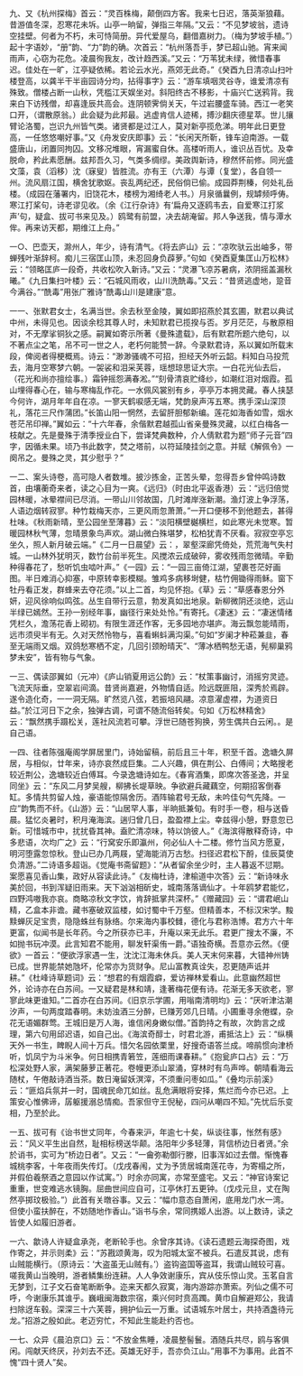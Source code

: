 <!-- { "loadSidebar": true } -->
九、又《杭州探梅》首云：“灵百株梅，颠倒四方客。我来七日迟，落英渐狼藉。昔游值冬深，忍寒花未坼。山亭一晌留，弹指三年隔。”又云：“不见梦坡翁，遗诗空挂壁。何者为不朽，未可恃简册。异代爱屋乌，翻借嘉树力。（梅为梦坡手植。”）起十字语妙，“册”韵、“力”韵的确。次首云：“杭州落吾手，梦已超山驰。宵来闻雨声，心窃为花危。凌晨徇我友，改计趋西溪。”又云：“万苇犹未绿，微惜春事迟。佳处在一旷，江亭疑依稀。若论云水光，燕郊无此奇。”《癸酉九日清凉山扫叶楼登高，以龚半干半亩园诗分均，拈得事字》云：“游车填咽灵谷寺，谁爱清凉有殊致。僧楼占断一山秋，凭槛江天娱坐对。斜阳终古不移影，十庙兴亡送鸦背。我来白下访残僧，却喜逢辰共高会。连阴顿霁倘关天，午过岩腰盛车骑。西江一老笑口开，（谓散原翁。）此会疑为此邦最。逃虚肯信人迹稀，搏沙翻庆德星萃。世儿攘臂论洛蜀，岂识九州皆气类。诸贤都是过江人，莫对新亭揽危涕。明年此日更登高，一任悠悠嘲好事。”又《舟发安庆即事》云：“长闲天所靳，锋车迫南游。一载盛唐山，闭置同拘囚。文移况堆眼，宵漏蜜自休。高楼听雨人，谁识丛百忧。及幸脱命，矜此素愿酬。兹邦吾久习，气类多绸缪。美政舆新诗，穆然怀前修。同光盛文藻，袁（滔移）沈（寐叟）皆胜流。亦有王（六潭）与谭（复堂），各自领一州。流风扇江国，横舍犹歌妪。丧乱两纪还，民俗倘已偷。成园莽荆榛，何处礼岳楼。（成园在藩署内，旧饶花木，楼榜为湘绮老人书。）月泉循曩例，规罅频呼俦。寒江打桨句，诗老谬见收。（余《江行杂诗》有‘扁舟又逐鸥韦去，自爱寒江打浆声’句，疑盒、拔可书来见及。）鸥鹭有前盟，决去胡淹留。邦人争送我，情与潭水侔。再来访天都，期维江上舟。”

一○、巴壶天，滁州人，年少，诗有清气。《将去庐山》云：“凉吹驮云出岫多，带蝉残叶渐辞柯。痴儿三宿匡山顶，未忍回身负薜萝。”句如《癸酉夏集匡山万松林》云：“领略匡庐一段奇，共收松吹入新诗。”又云：“灵瀑飞凉苏暑病，浓阴摇盖漏秋曦。”《九日集扫叶楼》云：“石城风雨收，山川洗酰毒。”又云：“昔贤逃虚地，跫音今满谷。”“酰毒”用张广雅诗“酰毒山川是建康”意。

一一、张默君女士，名满当世。余去秋至金陵，翼如即招燕於其玄圃，默君以典试中州，未得见也。因谈余稔其尊人时，未知默君已揽揆与否。岁月茫茫，与散原相对，不无摩挲铜狄之感。嗣翼如寄示所著《曼殊遣载》，后有默君所题六绝句，以不著点尘之笔，吊不可一世之人，老朽何能赞一辞。今录默君诗，系以翼如所载末段，俾阅者得梗概焉。诗云：“渺渺骚魂不可招，担经天外听云韶。料知白马投荒去，海月空寒梦六朝。一袈裟和泪采芙蓉，瑶想琼思证大宗。一白花光仙去后，（花光和尚亦擅绘事。）霜钟摇怨满春淞。”“刻骨清哀贮绛纱，如潮红泪对烟霞。孤山埋得春心在，输与寒梅乱作花。一水佩风裳别有乡，亭亭万本拥灵藏。春人挟瑟今何许，湖月年年自在凉。一寥天鹤唳感无端，梵韵泉声泻五寒。携手深山深顶礼，落花三尺作蒲团。”长笛山阳一惘然，去留肝胆郁新编。莲花如海香如雪，烟水苍茫吊印禅。”翼如云：“十六年春，余偕默君越孤山省亲曼殊灵藏，以红白梅各一枝献之。先是曼殊于清季授业白下，尝译梵典数种，介人倩默君为题“师子元音”四字，因循未果。顷乃书此数字，焚之塔前，以符延陵挂剑之意。并赋《解佩令》一阕吊之。曼殊之灵，其少慰乎？”

一二、案头诗卷，高可隐人者数堆。披沙拣金，正苦头晕，忽得吾乡曾仲鸣诗数首，由壤蘅奇来者，读之心目为一爽。《远归》（时由北平返香港）云：“远归倍觉园林暖，冰晕襟间已尽消。一带山川邻故国，几时滩岸涨新潮。渔灯波上争浮荡，人语边烟转寂寥。种竹栽梅天亦，三更风雨忽萧萧。”一开口便移不到他题去，甚得杜味。《秋雨新晴，至公园坐至薄暮》云：“淡阳横壁樾横栏，如此寒光未觉寒。暂暖园林秋气薄，忽晴景象鸟声欢。湖山微白殊堪梦，松柏犹青不厌看。寂寂空亭忘坐久，照人新月破云端。”《二月一日晨望》云：，翠壑深廊凭倚处，荒荒海气失村城。一山林外犹明灭，数竹台前半死生。风搅浓云成破碎，雾收残雨忽微晴。辛勤种得春花了，愁听饥虫啮叶声。”《一园》云：“一园三亩倚江湖，望裹苍茫好画图。半日难消心抑塞，中原转幸影模糊。雏鸡多病移埘健，枯竹佣锄得雨稣。窗下牡丹看正发，群蜂来去夺花须。”以上二首，均见怀抱。《草》云：“草感春恩分外妍，迎风徐响似鸣弦。丛生自带行云意，勃发真如出地泉。新柳微阴还淡绝，远山半绿已嫣然。王孙一别经年事，幽径行来处处怜。”有寄托。《凄迷》云：“凄迷情绪凭栏久，澹荡花香上砌初。有限生涯还作客，无多园地亦堪庐。海云飘忽能晴雨，远市须臾半有无。久对天然怜物与，喜看蝌蚪满沟渠。”句如“岁阑才种菘兼韭，春至无端雨又烟。双鸽愁寒栖不定，几回引颈盼晴天”、“薄冰栖鸭愁无语，髡柳巢鸦梦未安”，皆有物与气象。

一三、偶读邵翼如（元冲）《庐山销夏用远公韵》云：“杖策事幽讨，消摇穷灵迹。飞流天际垂，空翠岩间滴。昔贤尚嘉避，外物情自适。险远既匪阻，深秀於焉辟。遂令造化奇，一一洞无隔。旷然览八弦，若振培风翮。凉意濯虚襟，为道资日益。”於江河日下之余，独弹古调，可谓不随流俗转矣。句如《万松林精舍》云：“飘然携手蹑松关，莲社风流若可攀。浮世已随苍狗换，劳生偶共白云闲。。是自己语。

一四、往者陈强庵阁学屏居里门，诗始留稿，前后且三十年，积至千首。逸塘久屏居，与相似，廿年来，诗亦哀然成巨集。二人兴趣，俱在荆公、白傅间；大略搜老较近荆公，逸塘较近白傅耳。今录逸塘诗如左。《春宵酒集，即席次答圣逸，并呈同坐》云：“东风二月梦吴艘，柳拂长堤草映。争欲避兵藏藕空，何期招客倒春缸。多情共剪留人烛，豪语能惊隔舍历。酒阵输君号无敌，未吟佳句气先降。一应”韵隽而不纤。《山游》云：“山居罕人事，半晌抵兼旬。有时手一卷，相与送昏晨。猛忆炎暑时，积月淹海滨。遄归曾几日，盈盈襟上尘。幸兹得小憩，野意忽已新。可惜城市中，扰扰昏其神。盍贮清凉味，特以饷彼人。”《海滨得散释奇诗，中多悲语，次均广之》云：“行窝安乐即瀛州，何必仙人十二楼。修竹当风方愿夏，明河堕露忽惊秋。登山已办几两屐，望海能消万古愁。扫径迟君松下酹，佳辰莫使负清游。”二诗语多超诣。《觉庵书斋留题》：“从者留余坐少时，主人暮返不愆期。案愿喜见香山集，政好从容读此诗。”《友梅杜诗，津榆道中次答》云：“新诗味永美於回，书到浑疑旧雨来。天下汹汹相斫史，城南落落谪仙才。十年鸥梦君能忆，四野鸿嗷我亦哀。商略凉秋文字饮，肯辞抵掌共深杯。”《赠藏园》云：“谓君岷山精，乙盒本非谵。藏书塞破双监楼，如讨蜀中千万壑。但精善本，不标汉宋学。黢黩蝉灰足宝贵，隐隐蛛丝有脉络。尔来海内事校雠，德化与君称浩博。君方六十年更富，似闻书是长年药。今之所获亦已丰，升庵以来无此乐。君更广搜太不廉，不如抛书玩冲漠。此言知君不能用，聊发轩渠侑一爵。”语独奇横。吾意亦云然。《便欲》一首云：“便欲浮家遇一生，沈沈江海未休兵。美人天末何来暮，大错神州铸已成。世界能禁她虺坏，伦常亦为货财争。尼山富教真诠失，忍更随声诋并耕。”《杜峰诗草题词》云：“想君的有烟霞癖，爱访禅林爱看山。此意幽然超世外，论诗亦在白苏间。一又疑君是林和靖，逢著梅花便有诗。花渐无多天欲老，寥寥此味更谁知。”二首亦在白苏间。《旧京示学圃，用嗡南清明均》云：“厌听津沽潮汐声，一句两度踏春明。未妨浊酒三分醉，已赚芳郊几日晴。小圃重寻余倦蝶，杂花无语媚群莺。王城旧是万人海，谁信闲身嫩似僧。”首韵持之有故，次韵言之成理，第六句用邱迟语，如自己出。《海滨奇醇士，时君北游，甫抵沽上》云：“纵横天外一书生，睥睨人间十万兵。惜欠名园依栗里，好搜奇语答兰成。啼鹃惯向津桥听，饥凤宁为斗米争。何日相携青箬笠，莲细雨课春耕。”《抱瓮庐口占》云：“万松深处野人家，满架藤萝正著花。卷幔更添山翠涌，穿林时有鸟声哗。朝晴看海云随杖，午倦敲诗酒当茶。数日淹留妖溟滓，不须重问枣如瓜。”《叠均示前溪》云：“匪焰兵氛并一时，国魂民命兀如丝。乱危满眼将安择，焦烂而今亦已迟。上策安心惟佛谛，孱躯援溺总情痴。吾家但守王倪秘，四问从嘲四不知。”先忧后乐变相，乃至於此。

一五、拔可有《诒书世丈同年，今春来沪，年逾七十矣，纵谈往事，怅然有感》云：“风义平生出自然，耻相标榜送华颠。洛阳年少多轻薄，背信桥边日者贤。”余於诮书，实可为“桥边日者”。又云：“一龠弥勒御行滕，旧事浑如过去僧。惭愧春城桃李客，十年夜雨失传灯。（戊戌春闱，丈为予赁居城南莲花寺，为寄榻之所，并假伯羲祭酒之意园以作试寓。”）时余亦同寓，亦常至盛宅。又云：“神官诗案记重重，世变难逃水镜胸。屈曲世间应自可，江亭休打五更钟。（戊戍元旦，丈在陶然亭掷玟极验。”）此首有关暾谷事。又云：“幅巾意态自萧闲，底用龙门水一湾。但使小蛮扶醉在，不妨随地作香山。”诣书与余，常同携姬人出游。以上数诗，读之皆使人如履旧游者。

一六、歙诗人许疑盒承尧，老断轮手也。余曾序其诗。《读石遗题云海探奇图，戏作寄之，并示则柔》云：“苏戡颂黄海，叹为阳城太室不被兵。石遣反其说，虑有山贼能横行。（原诗云：‘大盗虽无山贼有。’）盗钩盗国等盗耳，我谓山贼较可喜。嗟我黄山当晚明，游者鳞集纷连耕。人人争效谢康乐，宾从伎乐惊山灵。玉茗自言无梦到，江子文石奋笔断断争。迩来天都久寂寞，海内游踪亦萧索。列仙之儒不可呼，今谢康乐其谁乎。巍峨闽海数宗宿，乘兴何时贲高躅。黄巾自解避郑公，我请扫除迓车毂。深深三十六芙蓉，拥护仙云一万重。试语城东叶居士，共持酒盏待元龙。”招游之殷如此。老迈穷忙，不知此生能赴约否也。

一七、众异《晨泊京口》云：“不放金焦睡，凌晨整髻鬟。酒随兵共尽，鸥与客俱闲。闯献天终厌，孙刘去不还。英雄无好手，吾亦负江山。”用事不为事用。此首不愧“四十贤人”矣。

